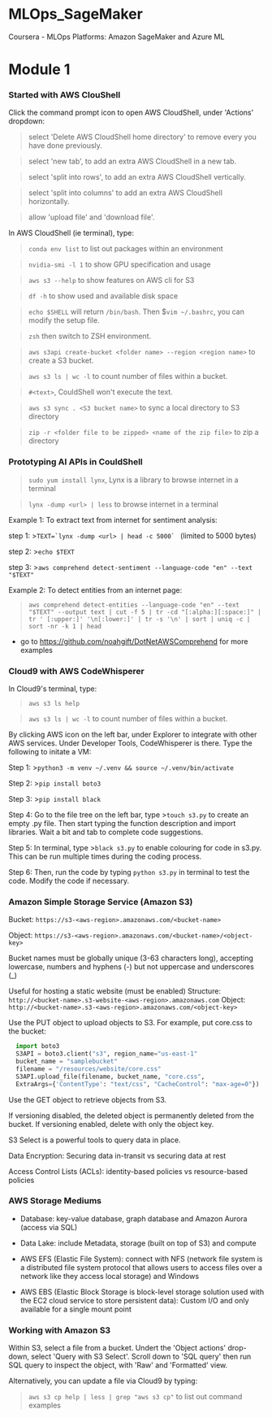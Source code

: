 # MLOps_SageMaker
Coursera - MLOps Platforms: Amazon SageMaker and Azure ML

# Module 1
### Started with AWS ClouShell
Click the command prompt icon to open AWS CloudShell, under 'Actions' dropdown:

> select 'Delete AWS CloudShell home directory' to remove every you have done previously.

> select 'new tab', to add an extra AWS CloudShell in a new tab.

> select 'split into rows', to add an extra AWS CloudShell vertically.

> select 'split into columns' to add an extra AWS CloudShell horizontally.

> allow 'upload file' and 'download file'.

In AWS CloudShell (ie terminal), type:
>```conda env list``` to list out packages within an environment

>```nvidia-smi -l 1``` to show GPU specification and usage

>```aws s3 --help``` to show features on AWS cli for S3 

>```df -h``` to show used and available disk space

>```echo $SHELL``` will return ```/bin/bash```.  Then $```vim ~/.bashrc```, you can modify the setup file.

>```zsh``` then switch to ZSH environment.

>```aws s3api create-bucket <folder name> --region <region name>``` to create a S3 bucket.

>```aws s3 ls | wc -l``` to count number of files within a bucket.

>```#<text>```, CouldShell won't execute the text.

>```aws s3 sync . <S3 bucket name>``` to sync a local directory to S3 directory

>```zip -r <folder file to be zipped> <name of the zip file>``` to zip a directory


### Prototyping AI APIs in CouldShell
>```sudo yum install lynx```, Lynx is a library to browse internet in a terminal

>```lynx -dump <url> | less``` to browse internet in a terminal 

Example 1: To extract text from internet for sentiment analysis:

step 1: >```TEXT=`lynx -dump <url> | head -c 5000` ``` (limited to 5000 bytes)

step 2: >```echo $TEXT```

step 3: >```aws comprehend detect-sentiment --language-code "en" --text "$TEXT"```

Example 2: To detect entities from an internet page:

>```aws comprehend detect-entities --language-code "en" --text "$TEXT" --output text | cut -f 5 | tr -cd "[:alpha:][:space:]" | tr ' [:upper:]' '\n[:lower:]' | tr -s '\n' | sort | uniq -c | sort -nr -k 1 | head```

- go to https://github.com/noahgift/DotNetAWSComprehend for more examples

  
### Cloud9 with AWS CodeWhisperer
In Cloud9's terminal, type:
>```aws s3 ls help```
  
>```aws s3 ls | wc -l``` to count number of files within a bucket.

By clicking AWS icon on the left bar, under Explorer to integrate with other AWS services.  Under Developer Tools, CodeWhisperer is there.  Type the following to initate a VM:

Step 1: >```python3 -m venv ~/.venv && source ~/.venv/bin/activate```
  
Step 2: >```pip install boto3```
  
Step 3: >```pip install black```
  
Step 4: Go to the file tree on the left bar, type >```touch s3.py``` to create an empty .py file.  Then start typing the function description and import libraries.  Wait a bit and tab to complete code suggestions.

Step 5: In terminal, type >```black s3.py``` to enable colouring for code in s3.py.  This can be run multiple times during the coding process.
  
Step 6: Then, run the code by typing ```python s3.py``` in terminal to test the code.  Modify the code if necessary.
  
  
### Amazon Simple Storage Service (Amazon S3)

Bucket: ```https://s3-<aws-region>.amazonaws.com/<bucket-name>```  
  
Object: ```https://s3-<aws-region>.amazonaws.com/<bucket-name>/<object-key>```
  
Bucket names must be globally unique (3-63 characters long), accepting lowercase, numbers and hyphens (-) but not uppercase and underscores (_)
 
Useful for hosting a static website (must be enabled)
Structure: ```http://<bucket-name>.s3-website-<aws-region>.amazonaws.com```
Object: ```http://<bucket-name>.s3-<aws-region>.amazonaws.com/<object-key>```  

Use the PUT object to upload objects to S3.  For example, put core.css to the bucket:
```python
  import boto3
  S3API = boto3.client("s3", region_name="us-east-1"
  bucket_name = "samplebucket"
  filename = "/resources/website/core.css"
  S3API.upload_file(filename, bucket_name, "core.css", 
  ExtraArgs={'ContentType': "text/css", "CacheControl": "max-age=0"})
  ```

Use the GET object to retrieve objects from S3. 
  
If versioning disabled, the deleted object is permanently deleted from the bucket.  If versioning enabled, delete with only the object key.
  
S3 Select is a powerful tools to query data in place.
  
Data Encryption: Securing data in-transit vs securing data at rest
  
Access Control Lists (ACLs): identity-based policies vs resource-based policies
  

### AWS Storage Mediums
- Database: key-value database, graph database and Amazon Aurora (access via SQL)
  
- Data Lake: include Metadata, storage (built on top of S3) and compute
  
- AWS EFS (Elastic File System): connect with NFS (network file system is a distributed file system protocol that allows users to access files over a network like they access local storage) and Windows 
  
- AWS EBS (Elastic Block Storage is block-level storage solution used with the EC2 cloud service to store persistent data): Custom I/O and only available for a single mount point
  

 ### Working with Amazon S3
  
Within S3, select a file from a bucket.  Undert the 'Object actions' drop-down, select 'Query with S3 Select'.  Scroll down to 'SQL query' then run SQL query to inspect the object, with 'Raw' and 'Formatted' view. 
  
Alternatively, you can update a file via Cloud9 by typing:
>```aws s3 cp help | less | grep "aws s3 cp"``` to list out command examples
  

  
  

  

  

  




